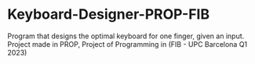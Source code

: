 # Keyboard-Designer-PROP-FIB
Program that designs the optimal keyboard for one finger, given an input. Project made in PROP, Project of Programming in (FIB - UPC Barcelona Q1 2023)
